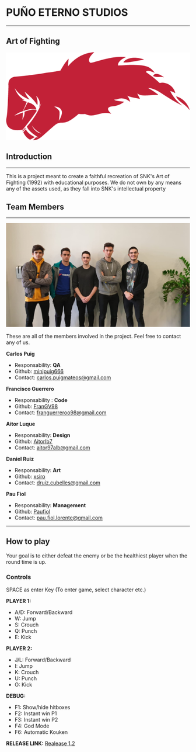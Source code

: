 # PUÑO ETERNO STUDIOS
---
## Art of Fighting

![](Wiki%20Material/Home/LOGO/ETERNALPUNCH.png)

## Introduction
---
This is a project meant to create a faithful recreation of SNK's Art of Fighting (1992) with educational purposes. We do not own by any means any of the assets used, as they fall into SNK's intellectual property


## Team Members
---
![](Temp%20project/vsl_2017/vsl_2017/Game/RESOURCES/AOF.jpg)

These are all of the members involved in the project. Feel free to contact any of us.

**Carlos Puig**
- Responsability: **QA**
- Github: [minipuig666](https://github.com/minipuig666)
- Contact: carlos.puigmateos@gmail.com

**Francisco Guerrero**
- Responsability : **Code**
- Github: [FranGV98](https://github.com/FranGV98)
- Contact: franguerreroo98@gmail.com

**Aitor Luque**
- Responsability: **Design**
- Github: [Aitorlb7](https://github.com/Aitorlb7)
- Contact: aitor97alb@gmail.com

**Daniel Ruiz**
- Responsability: **Art** 
- Github: [xsiro](https://github.com/xsiro)
- Contact: druiz.cubelles@gmail.com

**Pau Fiol** 
- Responsability: **Management**
- Github: [Paufiol](https://github.com/paufiol)
- Contact: pau.fiol.lorente@gmail.com



---
## How to play
Your goal is to either defeat the enemy or be the healthiest player 
when the round time is up.

### Controls
SPACE as enter Key (To enter game, select character etc.)

**PLAYER 1:**
- A/D: Forward/Backward
- W: Jump
- S: Crouch
- Q: Punch
- E: Kick

**PLAYER 2:**
- J/L: Forward/Backward
- I: Jump
- K: Crouch
- U: Punch
- O: Kick

**DEBUG:**
- F1: Show/hide hitboxes
- F2: Instant win P1
- F3: Instant win P2
- F4: God Mode
- F6: Automatic Kouken

**RELEASE LINK:**
[Realease 1.2](https://github.com/paufiol/PunoEterno-ArtOfFighting/releases/tag/1.2)
